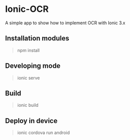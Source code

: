 # Ionic-OCR
A simple app to show how to implement OCR with Ionic 3.x

## Installation modules

> npm install

## Developing mode

> ionic serve

## Build

> ionic build

## Deploy in device

> ionic cordova run android